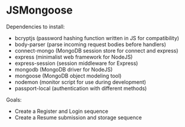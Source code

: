 # JSMongoose

Dependencies to install:
- bcryptjs (password hashing function written in JS for compatibility)
- body-parser (parse incoming request bodies before handlers)
- connect-mongo (MongoDB session store for connect and express)
- express (minimalist web framework for NodeJS)
- express-session (session middleware for Express)
- mongodb (MongoDB driver for NodeJS)
- mongoose (MongoDB object modeling tool)
- nodemon (monitor script for use during development)
- passport-local (authentication with different methods)

Goals:
- Create a Register and Login sequence
- Create a Resume submission and storage sequence